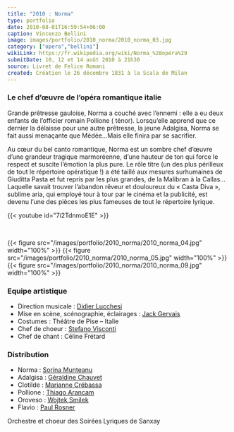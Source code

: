 ```yaml
---
title: "2010 : Norma"
type: portfolio
date: 2010-08-01T16:59:54+06:00
caption: Vincenzo Bellini
image: images/portfolio/2010_norma/2010_norma_03.jpg
category: ["opera","bellini"]
wikiLink: https://fr.wikipedia.org/wiki/Norma_%28opéra%29
submitDate: 10, 12 et 14 août 2010 à 21h30
source: Livret de Felice Romani
created: Création le 26 décembre 1831 à la Scala de Milan
---
```


### Le chef d’œuvre de l’opéra romantique italie

Grande prêtresse gauloise, Norma a couché avec l’ennemi : elle a eu deux enfants de l’officier romain Pollione  ( ténor). Lorsqu’elle apprend que ce dernier la délaisse pour une autre prêtresse, la jeune Adalgisa, Norma se fait aussi menaçante que Médée…Mais elle finira par se sacrifier.

Au cœur du bel canto romantique, Norma est un sombre chef d’œuvre d’une grandeur tragique marmoréenne, d’une hauteur de ton qui force le respect et suscite l’émotion la plus pure. Le rôle titre (un des plus périlleux de tout le répertoire opératique !) a été taillé aux mesures surhumaines de Giuditta Pasta  et fut repris par les plus grandes, de la Malibran à la Callas… Laquelle savait trouver l’abandon  rêveur et douloureux du « Casta Diva », sublime aria, qui employé tour à tour par le cinéma et la publicité, est devenu l’une des pièces les plus fameuses de tout le répertoire lyrique.


{{< youtube id="7i2TdnmoE1E" >}}

&nbsp;

{{< figure src="/images/portfolio/2010_norma/2010_norma_04.jpg" width="100%" >}}
{{< figure src="/images/portfolio/2010_norma/2010_norma_05.jpg" width="100%" >}}
{{< figure src="/images/portfolio/2010_norma/2010_norma_09.jpg" width="100%" >}}


### Equipe artistique

- Direction musicale : [Didier Lucchesi](/artists/didier_lucchesi/)
- Mise en scène, scénographie, éclairages : [Jack Gervais](/artists/jack_gervais/)
- Costumes : Théâtre de Pise – Italie	
- Chef de choeur : [Stefano Visconti](/artists/stefano_visconti/)
- Chef de chant : Céline Frétard

### Distribution

- Norma : [Sorina Munteanu](/artists/sorina_munteanu/)
- Adalgisa : [Géraldine Chauvet](/artists/geraldine_chauvet/)
- Clotilde : [Marianne Crébassa](/artists/marianne_crebassa/)
- Pollione : [Thiago Arancam](/artists/thiago_arancam/)
- Oroveso : [Wojtek Smilek](/artists/wojtek_smilek/)
- Flavio : [Paul Rosner](/artists/paul_rosner/)

Orchestre et choeur des Soirées Lyriques de Sanxay
